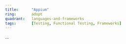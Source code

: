```yaml
---
title:      "Appium"
ring:       adopt
quadrant:   languages-and-frameworks
tags:       [Testing, Functional Testing, Frameworks]
---
```

...